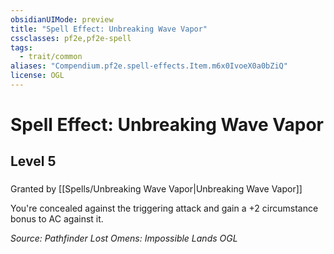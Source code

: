 ```yaml
---
obsidianUIMode: preview
title: "Spell Effect: Unbreaking Wave Vapor"
cssclasses: pf2e,pf2e-spell
tags:
  - trait/common
aliases: "Compendium.pf2e.spell-effects.Item.m6x0IvoeX0a0bZiQ"
license: OGL
---
```

# Spell Effect: Unbreaking Wave Vapor
## Level 5
### 






Granted by [[Spells/Unbreaking Wave Vapor|Unbreaking Wave Vapor]]

You're concealed against the triggering attack and gain a +2 circumstance bonus to AC against it.

*Source: Pathfinder Lost Omens: Impossible Lands*
*OGL*